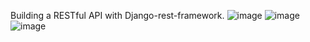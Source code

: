 Building a RESTful API with Django-rest-framework.
![image](https://user-images.githubusercontent.com/43505777/51498493-53cbc180-1d8c-11e9-944f-ea5325a2eeb3.png)
![image](https://user-images.githubusercontent.com/43505777/51498528-71992680-1d8c-11e9-9f04-042965b0513c.png)
![image](https://user-images.githubusercontent.com/43505777/51498540-82499c80-1d8c-11e9-8bdf-9076b40d8012.png)
